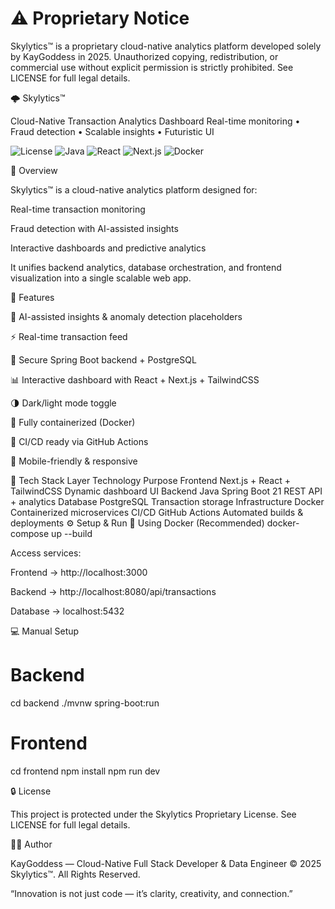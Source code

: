 # ⚠️ Proprietary Notice

Skylytics™ is a proprietary cloud-native analytics platform developed solely by KayGoddess in 2025.
Unauthorized copying, redistribution, or commercial use without explicit permission is strictly prohibited.
See LICENSE
 for full legal details.

🌩️ Skylytics™

Cloud-Native Transaction Analytics Dashboard
Real-time monitoring • Fraud detection • Scalable insights • Futuristic UI


![License](https://img.shields.io/badge/license-proprietary-red?style=for-the-badge) 
![Java](https://img.shields.io/badge/java-21-blue?style=for-the-badge&logo=openjdk) 
![React](https://img.shields.io/badge/react-18.3.1-61dafb?style=for-the-badge&logo=react) 
![Next.js](https://img.shields.io/badge/next.js-14-black?style=for-the-badge&logo=nextdotjs) 
![Docker](https://img.shields.io/badge/docker-ready-2496ED?style=for-the-badge&logo=docker)


🧩 Overview

Skylytics™ is a cloud-native analytics platform designed for:

Real-time transaction monitoring

Fraud detection with AI-assisted insights

Interactive dashboards and predictive analytics

It unifies backend analytics, database orchestration, and frontend visualization into a single scalable web app.

🚀 Features

🧠 AI-assisted insights & anomaly detection placeholders

⚡ Real-time transaction feed

🔐 Secure Spring Boot backend + PostgreSQL

📊 Interactive dashboard with React + Next.js + TailwindCSS

🌗 Dark/light mode toggle

🐳 Fully containerized (Docker)

🔁 CI/CD ready via GitHub Actions

📱 Mobile-friendly & responsive

🧩 Tech Stack
Layer	Technology	Purpose
Frontend	Next.js + React + TailwindCSS	Dynamic dashboard UI
Backend	Java Spring Boot 21	REST API + analytics
Database	PostgreSQL	Transaction storage
Infrastructure	Docker	Containerized microservices
CI/CD	GitHub Actions	Automated builds & deployments
⚙️ Setup & Run
🐳 Using Docker (Recommended)
docker-compose up --build


Access services:

Frontend → http://localhost:3000

Backend → http://localhost:8080/api/transactions

Database → localhost:5432

💻 Manual Setup
# Backend
cd backend
./mvnw spring-boot:run

# Frontend
cd frontend
npm install
npm run dev

🔒 License

This project is protected under the Skylytics Proprietary License.
See LICENSE
 for full legal details.

👩‍💻 Author

KayGoddess — Cloud-Native Full Stack Developer & Data Engineer
© 2025 Skylytics™. All Rights Reserved.

“Innovation is not just code — it’s clarity, creativity, and connection.”